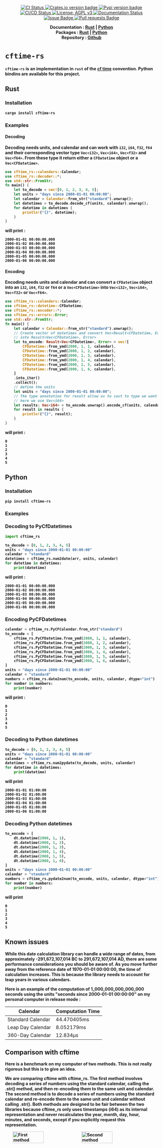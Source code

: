 <p align="center">
    <a href="https://github.com/antscloud/cftime-rs/actions">
        <img alt="CI Status" src="https://github.com/antscloud/cftime-rs/actions/workflows/ci.yaml/badge.svg?branch=main">
    </a>
    <a href="https://crates.io/crates/cftime-rs">
        <img src="https://img.shields.io/crates/v/cftime-rs.svg" alt="Crates.io version badge">
    </a>
    <a href="https://pypi.org/project/cftime-rs/">
        <img src="https://img.shields.io/pypi/v/cftime-rs.svg" alt="Pypi version badge">
    </a>
    <a href="https://github.com/antscloud/cftime-rs/actions">
        <img src="https://github.com/antscloud/cftime-rs/actions/workflows/ci.yaml/badge.svg" alt="CI/CD Status">
    </a>
    <a href="https://www.gnu.org/licenses/agpl-3.0">
        <img src="https://img.shields.io/badge/License-AGPL_v3-blue.svg" alt="License: AGPL v3">
    </a>
    <a href="https://cftime-rs.readthedocs.io/en/latest">
        <img alt="Documentation Status" src="https://readthedocs.org/projects/cftime-rs/badge/?version=latest">
    </a>
    <a href="https://github.com/antscloud/cftime-rs/issues">
        <img alt="Issue Badge" src="https://img.shields.io/github/issues/antscloud/cftime-rs">
    </a>
    <a href="https://github.com/antscloud/cftime-rs/pulls">
        <img alt="Pull requests Badge" src="https://img.shields.io/github/issues-pr/antscloud/cftime-rs">
    </a>
</p>

<p align="center">
    <b>Documentation<b> :
    <a href="https://docs.rs/cftime-rs/latest/cftime_rs/">Rust</a>
    |
    <a href="https://cftime-rs.readthedocs.io/en/latest/">Python</a>
    <br>
    <b>Packages<b> :
    <a href="https://crates.io/crates/cftime-rs">Rust</a>
    |
    <a href="https://pypi.org/project/cftime-rs/">Python</a>
    <br>
    <b>Repository<b> :
    <a href="https://github.com/antscloud/cftime-rs">Github</a>
</p>

# `cftime-rs`

`cftime-rs` is an implementation in `rust` of the [cf time](https://cfconventions.org/Data/cf-conventions/cf-conventions-1.10/cf-conventions.html#time-coordinate) convention. Python bindins are available for this project. 


## Rust
### Installation

```
cargo install cftime-rs
```

### Examples 

#### Decoding 

Decoding needs units, and calendar and can work with `i32`, `i64`, `f32`, ``f64`` and their corresponding vector type `Vec<i32>`, `Vec<i64>`, `Vec<f32>` and `Vec<f64>`. From these type it return either a `CFDatetime` object or a `Vec<CFDatetime>`.

```rust
use cftime_rs::calendars::Calendar;
use cftime_rs::decoder::*;
use std::str::FromStr;
fn main() {
    let to_decode = vec![0, 1, 2, 3, 4, 5];
    let units = "days since 2000-01-01 00:00:00";
    let calendar = Calendar::from_str("standard").unwrap();
    let datetimes = to_decode.decode_cf(units, calendar).unwrap();
    for datetime in datetimes {
        println!("{}", datetime);
    }
}
```

will print :

```
2000-01-01 00:00:00.000
2000-01-02 00:00:00.000
2000-01-03 00:00:00.000
2000-01-04 00:00:00.000
2000-01-05 00:00:00.000
2000-01-06 00:00:00.000
```

#### Encoding 

Encoding needs units and calendar and can convert a `CFDatetime` object into an `i32`, `i64`, `f32` or  `f64` or a `Vec<CFDatetime>` into `Vec<i32>`, `Vec<i64>`, `Vec<f32>` or `Vec<f64>`.

```rust
use cftime_rs::calendars::Calendar;
use cftime_rs::datetime::CFDatetime;
use cftime_rs::encoder::*;
use cftime_rs::errors::Error;
use std::str::FromStr;
fn main() {
    let calendar = Calendar::from_str("standard").unwrap();
    // Create vector of datetimes and convert Vec<Result<CFDatetime, Error>>
    // into Result<Vec<CFDatetime>, Error>
    let to_encode: Result<Vec<CFDatetime>, Error> = vec![
        CFDatetime::from_ymd(2000, 1, 1, calendar),
        CFDatetime::from_ymd(2000, 1, 2, calendar),
        CFDatetime::from_ymd(2000, 1, 3, calendar),
        CFDatetime::from_ymd(2000, 1, 4, calendar),
        CFDatetime::from_ymd(2000, 1, 5, calendar),
        CFDatetime::from_ymd(2000, 1, 6, calendar),
    ]
    .into_iter()
    .collect();
    // define the units
    let units = "days since 2000-01-01 00:00:00";
    // The type annotation for result allow us to cast to type we want
    // here we use Vec<i64>
    let results: Vec<i64> = to_encode.unwrap().encode_cf(units, calendar).unwrap();
    for result in results {
        println!("{}", result);
    }
}
```

will print :

```
0
1
2
3
4
5
```

## Python
### Installation

```
pip install cftime-rs
```

### Examples 


### Decoding to PyCfDatetimes

```python
import cftime_rs

to_decode = [0, 1, 2, 3, 4, 5]
units = "days since 2000-01-01 00:00:00"
calendar = "standard"
datetimes = cftime_rs.num2date(arr, units, calendar)
for datetime in datetimes:
    print(datetime)
```

will print :

```
2000-01-01 00:00:00.000
2000-01-02 00:00:00.000
2000-01-03 00:00:00.000
2000-01-04 00:00:00.000
2000-01-05 00:00:00.000
2000-01-06 00:00:00.000
```

### Encoding PyCFDatetimes

```python
calendar = cftime_rs.PyCFCalendar.from_str("standard")
to_encode = [
    cftime_rs.PyCFDatetime.from_ymd(2000, 1, 1, calendar),
    cftime_rs.PyCFDatetime.from_ymd(2000, 1, 2, calendar),
    cftime_rs.PyCFDatetime.from_ymd(2000, 1, 3, calendar),
    cftime_rs.PyCFDatetime.from_ymd(2000, 1, 4, calendar),
    cftime_rs.PyCFDatetime.from_ymd(2000, 1, 5, calendar),
    cftime_rs.PyCFDatetime.from_ymd(2000, 1, 6, calendar),
]
units = "days since 2000-01-01 00:00:00"
calendar = "standard"
numbers = cftime_rs.date2num(to_encode, units, calendar, dtype="int")
for number in numbers:
    print(number)
```

will print :

```
0
1
2
3
4
5
```

### Decoding to Python datetimes

```python
to_decode = [0, 1, 2, 3, 4, 5]
units = "days since 2000-01-01 00:00:00"
calendar = "standard"
datetimes = cftime_rs.num2pydate(to_decode, units, calendar)
for datetime in datetimes:
    print(datetime)
```
will print 

```
2000-01-01 01:00:00
2000-01-02 01:00:00
2000-01-03 01:00:00
2000-01-04 01:00:00
2000-01-05 01:00:00
2000-01-06 01:00:00
```

### Decoding Python datetimes

```python
to_encode = [
    dt.datetime(2000, 1, 1),
    dt.datetime(2000, 1, 2),
    dt.datetime(2000, 1, 3),
    dt.datetime(2000, 1, 4),
    dt.datetime(2000, 1, 5),
    dt.datetime(2000, 1, 6),
]
units = "days since 2000-01-01 00:00:00"
calendar = "standard"
numbers = cftime_rs.pydate2num(to_encode, units, calendar, dtype="int")
for number in numbers:
    print(number)
```

will print 

```
0
1
2
3
4
5
```

## Known issues
While this date calculation library can handle a wide range of dates, from approximately -291,672,107,014 BC to 291,672,107,014 AD, there are some performance considerations you should be aware of.
As you move further away from the reference date of 1970-01-01 00:00:00, the time of calculation increases. This is because the library needs to account for leap years in various calendars.

Here is an example of the computation of 1_000_000_000_000_000 seconds using the units "seconds since 2000-01-01 00:00:00" on my personal computer in release mode :

| Calendar          | Computation Time |
|-------------------|------------------|
| Standard Calendar | 44.470405ms      |
| Leap Day Calendar | 8.052179ms       |
| 360-Day Calendar  | 12.834µs         |

## Comparison with cftime

Here is a benchmark on my computer of two methods. This is not really rigorous but this is to give an idea.  

We are comparing cftime with cftime_rs. The first method involves decoding a series of numbers using the standard calendar, calling the .str() method, and then re-encoding them to the same unit and calendar. The second method is to decode a series of numbers using the standard calendar and re-encode them to the same unit and calendar without calling .str(). Both methods are designed to be fair between the two libraries because cftime_rs only uses timestamps (i64) as its internal representation and never recalculates the year, month, day, hour, minutes, and seconds, except if you explicitly request this representation.


<div style="display: flex; align-items: center; justify-content: center">
    <img src="./benchmark/performance_comparison_with_str.png" alt="First method" width="45%">
    <img src="./benchmark/performance_comparison_without_str.png" alt="Second method" width="45%">
</div>


